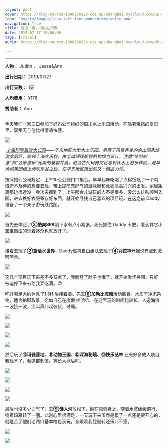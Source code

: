 ```yaml
---
layout: post
cover: https://blog-source-1300136923.cos.ap-shanghai.myqcloud.com/18-maya/cover-playmaya.jpg
logo: 'assets/images/icon-left-font-monochrome-white.png'
navigation: True
title: 清凉一夏，相约在玛雅
date: 2019-07-27 10:00:00
tags: [Travel]
audio: https://blog-source-1300136923.cos.ap-shanghai.myqcloud.com/zhui-guang-zhe-cut.mp3

---
```


------

**人物：** Judith 、 Jesse&Ann

**出行日期：** 2019/07/27

**出行天数：** 1天

**人均费用：** ¥178

**赞助者：** Ann

------

​		今天我们一家三口参加了妈妈公司组织的周末水上乐园活动，在酷暑难挡的夏日里，享受无与伦比得清凉快感。

![](https://blog-source-1300136923.cos.ap-shanghai.myqcloud.com/18-maya/IMG_9797.jpg)

​	*[上海玛雅海滩水公园](http://sh.playamaya.cn/)——华东地区大型水上乐园。坐落于风景秀美的佘山国家旅游度假区，毗邻上海欢乐谷，由全球顶级规划机构倾力设计，注重“惊险刺激”和“合家游乐”元素的兼容并蓄，融合古代玛雅文化与现代水上游乐体验，是华侨城集团继上海欢乐谷之后，在华东地区推出的又一精品力作*。

​	按照她们公司规定，上午10点公园门口集合。早早起床吃喝了点稀饭吃了一个鸡蛋迫不及待的想要去玩，带上提前充好气的游泳圈和泳衣高高兴兴的出发。家里距离那边很近没一会功夫都到了，上午那会儿游玩的人不是很多，没怎么排队顺利入园，进去换好衣服寄存好东西，就开始寻找自己喜欢的项目玩。在这之前 Daddy 准备了一个亲子游玩线路图。

![](https://blog-source-1300136923.cos.ap-shanghai.myqcloud.com/18-maya/179781564021866_.pic_hd.jpg)

首先去体验了**③酷爽SPA**刚下水有点小紧张，死死抓住 Daddy 不放，看到其它小宝宝自由的玩着逐渐也就放开了。

![](https://blog-source-1300136923.cos.ap-shanghai.myqcloud.com/18-maya/IMG_9788.jpg)

接着去玩了**②童话水世界**，Daddy趁机自由组队去玩了**④羽蛇神环**据说有点刺激呵呵😒。

![](https://blog-source-1300136923.cos.ap-shanghai.myqcloud.com/18-maya/IMG_9670.JPG)

这几个项目玩下来差不多12点了，我瞌睡了肚子也饿了，就开始发怪哭闹，只好被迫停下来去给我弄吃滴。😍

吃好喝足大约休息了1.5H 后接着浪。先去**⑧加勒比海滩**活动筋骨。水质干净无杂物，适合拍照取景，宛如自己在度假 哈哈😒。在这里玩的时间比较长，人造海浪一波接一波，尖叫声此起彼伏，过瘾。

![](https://blog-source-1300136923.cos.ap-shanghai.myqcloud.com/18-maya/pic13_01.jpg)

![](https://blog-source-1300136923.cos.ap-shanghai.myqcloud.com/18-maya/IMG_9771.JPG)

![](https://blog-source-1300136923.cos.ap-shanghai.myqcloud.com/18-maya/IMG_9811.jpg)

![](https://blog-source-1300136923.cos.ap-shanghai.myqcloud.com/18-maya/pic01_01.jpg)

然后玩了**⑩玛雅营地、⑪动物王国、⑫深海秘境、⑬快乐丛林** 还有好多成人项目我玩不了，看这都刺激。等长大以后吧。

![](https://blog-source-1300136923.cos.ap-shanghai.myqcloud.com/18-maya/pic22_01.jpg)

![](https://blog-source-1300136923.cos.ap-shanghai.myqcloud.com/18-maya/IMG_9823.jpg)

![](https://blog-source-1300136923.cos.ap-shanghai.myqcloud.com/18-maya/pic24_01.jpg)

![](https://blog-source-1300136923.cos.ap-shanghai.myqcloud.com/18-maya/IMG_9824.jpg)

最后也没多少力气了，去**⑨懒人河**放松下，躺在佩奇身上，随着水波缓缓前行，绕着玛雅转了一圈。此时心里很满足，一天玩下来虽然是累了一点还是很开心的，就是苦了他们老两口基本啥也没玩，全跟着我屁股转还乐此不疲。

![](https://blog-source-1300136923.cos.ap-shanghai.myqcloud.com/18-maya/pic03_01.jpg)

![](https://blog-source-1300136923.cos.ap-shanghai.myqcloud.com/18-maya/IMG_9819.jpg)